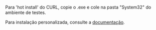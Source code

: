 Para 'hot install' do CURL, copie o .exe e cole na pasta "System32" do ambiente de testes.

Para instalação personalizada, consulte a [documentação](https://curl.haxx.se/). 
